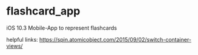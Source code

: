 # flashcard_app
iOS 10.3 Mobile-App to represent flashcards



helpful links: https://spin.atomicobject.com/2015/09/02/switch-container-views/
